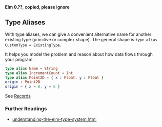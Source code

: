 **Elm 0.??**, **copied, please ignore** 

## Type Aliases

With type aliases, we can give a convenient alternative name for another existing type (primitive or complex shape). The general shape is `type alias CustomType = ExistingType`. 

It helps you model the problem and reason about how data flows through your program.


```elm
type alias Name = String
type alias IncrementCount = Int
type alias Point2D = { x : Float, y : Float }
origin : Point2D
origin = { x = 0, y = 0 }
```

See [Records](05-record.md)


### Further Readings

* [understanding-the-elm-type-system.html](http://www.adamwaselnuk.com/elm/2016/05/27/understanding-the-elm-type-system.html)
